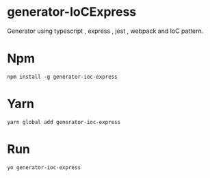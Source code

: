 # generator-IoCExpress
Generator using typescript , express , jest , webpack and IoC pattern.

# Npm
`npm install -g generator-ioc-express`
# Yarn
`yarn global add generator-ioc-express `
# Run
`yo generator-ioc-express`
